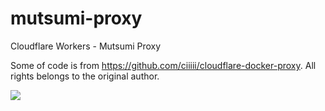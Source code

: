 # mutsumi-proxy
Cloudflare Workers - Mutsumi Proxy

Some of code is from https://github.com/ciiiii/cloudflare-docker-proxy. All rights belongs to the original author.

![](https://s3.sorali.org/image/mutsumi.jpg)